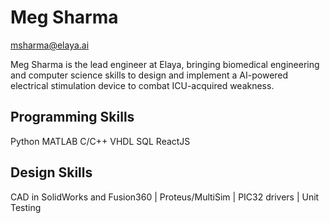 # Meg Sharma
 msharma@elaya.ai

Meg Sharma is the lead engineer at Elaya, bringing biomedical engineering and computer science skills to design and implement a AI-powered electrical stimulation device to combat ICU-acquired weakness.

## Programming Skills
Python MATLAB C/C++ VHDL SQL ReactJS

## Design Skills
CAD in SolidWorks and Fusion360 | Proteus/MultiSim | PIC32 drivers | Unit Testing

